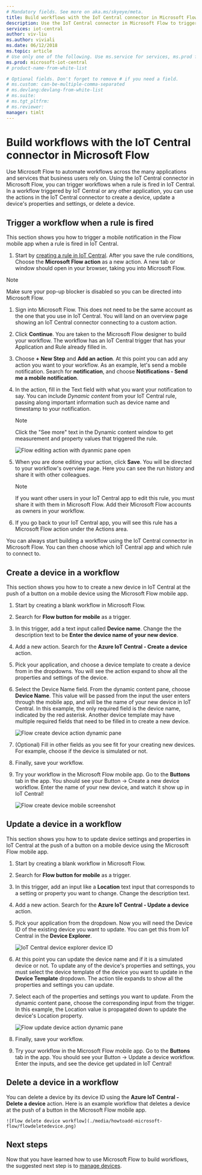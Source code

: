 ```yaml
---
# Mandatory fields. See more on aka.ms/skyeye/meta.
title: Build workflows with the IoT Central connector in Microsoft Flow | Microsoft Docs
description: Use the IoT Central connector in Microsoft Flow to trigger workflows and create, update, and delete devices in workflows.
services: iot-central
author: viv-liu
ms.author: viviali
ms.date: 06/12/2018
ms.topic: article
# Use only one of the following. Use ms.service for services, ms.prod for on-prem. Remove the # before the relevant field.
ms.prod: microsoft-iot-central
# product-name-from-white-list

# Optional fields. Don't forget to remove # if you need a field.
# ms.custom: can-be-multiple-comma-separated
# ms.devlang:devlang-from-white-list
# ms.suite: 
# ms.tgt_pltfrm:
# ms.reviewer:
manager: timlt
---
```


# Build workflows with the IoT Central connector in Microsoft Flow

Use Microsoft Flow to automate workflows across the many applications and services that business users rely on. Using the IoT Central connector in Microsoft Flow, you can trigger workflows when a rule is fired in IoT Central. In a workflow triggered by IoT Central or any other application, you can use the actions in the IoT Central connector to create a device, update a device's properties and settings, or delete a device.

## Trigger a workflow when a rule is fired

This section shows you how to trigger a mobile notification in the Flow mobile app when a rule is fired in IoT Central.

1. Start by [creating a rule in IoT Central](howto-create-telemetry-rules.md). After you save the rule conditions, Choose the **Microsoft Flow action** as a new action. A new tab or window should open in your browser, taking you into Microsoft Flow.

> [!NOTE]
> Make sure your pop-up blocker is disabled so you can be directed into Microsoft Flow.

1. Sign into Microsoft Flow. This does not need to be the same account as the one that you use in IoT Central. You will land on an overview page showing an IoT Central connector connecting to a custom action.

1. Click **Continue**. You are taken to the Microsoft Flow designer to build your workflow. The workflow has an IoT Central trigger that has your Application and Rule already filled in.

1. Choose **+ New Step** and **Add an action**. At this point you can add any action you want to your workflow. As an example, let's send a mobile notification. Search for **notification**, and choose **Notifications - Send me a mobile notification**.

1. In the action, fill in the Text field with what you want your notification to say. You can include *Dynamic content* from your IoT Central rule, passing along important information such as device name and timestamp to your notification.

    > [!NOTE]
    > Click the "See more" text in the Dynamic content window to get measurement and property values that triggered the rule.

    ![Flow editing action with dyanmic pane open](./media/howtoadd-microsoft-flow/flowdynamicpane.png)

1. When you are done editing your action, click **Save**. You will be directed to your workflow's overview page. Here you can see the run history and share it with other colleagues.

    > [!NOTE]
    > If you want other users in your IoT Central app to edit this rule, you must share it with them in Microsoft Flow. Add their Microsoft Flow accounts as owners in your workflow.

1. If you go back to your IoT Central app, you will see this rule has a Microsoft Flow action under the Actions area.

You can always start building a workflow using the IoT Central connector in Microsoft Flow. You can then choose which IoT Central app and which rule to connect to.

## Create a device in a workflow

This section shows you how to to create a new device in IoT Central at the push of a button on a mobile device using the Microsoft Flow mobile app.

1. Start by creating a blank workflow in Microsoft Flow.

1. Search for **Flow button for mobile** as a trigger.

1. In this trigger, add a text input called **Device name**. Change the the description text to be **Enter the device name of your new device**.

1. Add a new action. Search for the **Azure IoT Central - Create a device** action.

1. Pick your application, and choose a device template to create a device from in the dropdowns. You will see the action expand to show all the properties and settings of the device.

1. Select the Device Name field. From the dynamic content pane, choose **Device Name**. This value will be passed from the input the user enters through the mobile app, and will be the name of your new device in IoT Central. In this example, the only required field is the device name, indicated by the red asterisk. Another device template may have multiple required fields that need to be filled in to create a new device.

    ![Flow create device action dynamic pane](./media/howtoadd-microsoft-flow/flowcreatedevice.png)

1. (Optional) Fill in other fields as you see fit for your creating new devices. For example, choose if the device is simulated or not.

1. Finally, save your workflow.

1. Try your workflow in the Microsoft Flow mobile app. Go to the **Buttons** tab in the app. You should see your Button -> Create a new device workflow. Enter the name of your new device, and watch it show up in IoT Central!

    ![Flow create device mobile screenshot](./media/howtoadd-microsoft-flow/mobilescreenshot.png)

## Update a device in a workflow

This section shows you how to to update device settings and properties in IoT Central at the push of a button on a mobile device using the Microsoft Flow mobile app.

1. Start by creating a blank workflow in Microsoft Flow.

1. Search for **Flow button for mobile** as a trigger.

1. In this trigger, add an input like a **Location** text input that corresponds to a setting or property you want to change. Change the description text.

1. Add a new action. Search for the **Azure IoT Central - Update a device** action.

1. Pick your application from the dropdown. Now you will need the Device ID of the existing device you want to update. You can get this from IoT Central in the **Device Explorer**.

    ![IoT Central device explorer device ID](./media/howtoadd-microsoft-flow/iotcdeviceid.png)

1. At this point you can update the device name and if it is a simulated device or not. To update any of the device's properties and settings, you must select the device template of the device you want to update in the **Device Template** dropdown. The action tile expands to show all the properties and settings you can update.

1. Select each of the properties and settings you want to update. From the dynamic content pane, choose the corresponding input from the trigger. In this example, the Location value is propagated down to update the device's Location property.

    ![Flow update device action dynamic pane](./media/howtoadd-microsoft-flow/flowupdatedevice.png)

1. Finally, save your workflow.

1. Try your workflow in the Microsoft Flow mobile app. Go to the **Buttons** tab in the app. You should see your Button -> Update a device workflow. Enter the inputs, and see the device get updated in IoT Central!

## Delete a device in a workflow

You can delete a device by its device ID using the **Azure IoT Central - Delete a device** action. Here is an example workflow that deletes a device at the push of a button in the Microsoft Flow mobile app.

    ![Flow delete device workflow](./media/howtoadd-microsoft-flow/flowdeletedevice.png)

## Next steps
Now that you have learned how to use Microsoft Flow to build workflows, the suggested next step is to [manage devices](howto-manage-devices.md).
